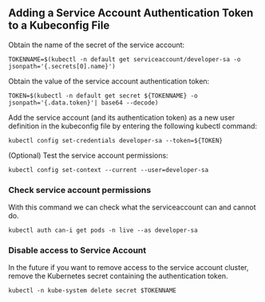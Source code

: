 ## Adding a Service Account Authentication Token to a Kubeconfig File

Obtain the name of the secret of the service account:
~~~
TOKENNAME=$(kubectl -n default get serviceaccount/developer-sa -o jsonpath='{.secrets[0].name}')
~~~

Obtain the value of the service account authentication token:
~~~
TOKEN=$(kubectl -n default get secret ${TOKENNAME} -o jsonpath='{.data.token}'| base64 --decode)
~~~

Add the service account (and its authentication token) as a new user definition in the kubeconfig file by entering the following kubectl command:
~~~
kubectl config set-credentials developer-sa --token=${TOKEN}
~~~

(Optional) Test the service account permissions:
~~~
kubectl config set-context --current --user=developer-sa
~~~

### Check service account permissions
With this command we can check what the serviceaccount can and cannot do.
~~~
kubectl auth can-i get pods -n live --as developer-sa
~~~

### Disable access to Service Account
In the future if you want to remove access to the service account cluster, remove the Kubernetes secret containing the authentication token.
~~~
kubectl -n kube-system delete secret $TOKENNAME
~~~

